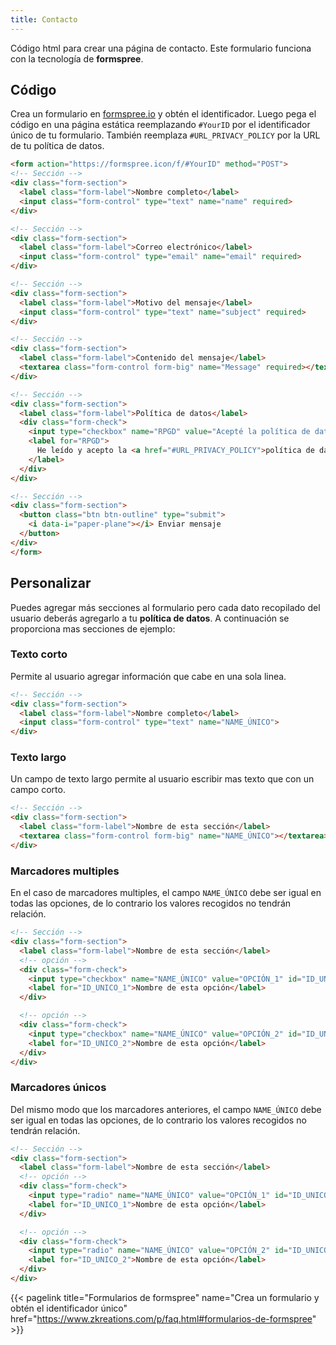 ```yaml
---
title: Contacto
---
```


Código html para crear una página de contacto. Este formulario funciona con la tecnología de **formspree**. 


## Código

Crea un formulario en [formspree.io](https://formspree.io) y obtén el identificador. Luego pega el código en una página estática reemplazando `#YourID` por el identificador único de tu formulario. También reemplaza `#URL_PRIVACY_POLICY` por la URL de tu política de datos.

```html	
<form action="https://formspree.icon/f/#YourID" method="POST">
<!-- Sección -->
<div class="form-section">
  <label class="form-label">Nombre completo</label>
  <input class="form-control" type="text" name="name" required>
</div>

<!-- Sección -->
<div class="form-section">
  <label class="form-label">Correo electrónico</label>
  <input class="form-control" type="email" name="email" required>
</div>

<!-- Sección -->
<div class="form-section">
  <label class="form-label">Motivo del mensaje</label>
  <input class="form-control" type="text" name="subject" required>
</div>

<!-- Sección -->
<div class="form-section">
  <label class="form-label">Contenido del mensaje</label>
  <textarea class="form-control form-big" name="Message" required></textarea>
</div>

<!-- Sección -->
<div class="form-section">
  <label class="form-label">Política de datos</label>
  <div class="form-check">
    <input type="checkbox" name="RPGD" value="Acepté la política de datos" id="RPGD" required>
    <label for="RPGD">
      He leído y acepto la <a href="#URL_PRIVACY_POLICY">política de datos</a>
    </label>
  </div>
</div>

<!-- Sección -->
<div class="form-section">
  <button class="btn btn-outline" type="submit">
    <i data-i="paper-plane"></i> Enviar mensaje
  </button>
</div>
</form>
```

## Personalizar

Puedes agregar más secciones al formulario pero cada dato recopilado del usuario deberás agregarlo a tu **política de datos**. A continuación se proporciona mas secciones de ejemplo:

### Texto corto

Permite al usuario agregar información que cabe en una sola linea.

```html
<!-- Sección -->
<div class="form-section">
  <label class="form-label">Nombre completo</label>
  <input class="form-control" type="text" name="NAME_ÚNICO">
</div>
```

### Texto largo

Un campo de texto largo permite al usuario escribir mas texto que con un campo corto.

```html
<!-- Sección -->
<div class="form-section">
  <label class="form-label">Nombre de esta sección</label>
  <textarea class="form-control form-big" name="NAME_ÚNICO"></textarea>
</div>
```

### Marcadores multiples

En el caso de marcadores multiples, el campo `NAME_ÚNICO` debe ser igual en todas las opciones, de lo contrario los valores recogidos no tendrán relación.

```html
<!-- Sección -->
<div class="form-section">
  <label class="form-label">Nombre de esta sección</label>
  <!-- opción -->
  <div class="form-check">
    <input type="checkbox" name="NAME_ÚNICO" value="OPCIÓN_1" id="ID_UNICO_1">
    <label for="ID_UNICO_1">Nombre de esta opción</label>
  </div>

  <!-- opción -->
  <div class="form-check">
    <input type="checkbox" name="NAME_ÚNICO" value="OPCIÓN_2" id="ID_UNICO_2">
    <label for="ID_UNICO_2">Nombre de esta opción</label>
  </div>
</div>
```

### Marcadores únicos

Del mismo modo que los marcadores anteriores, el campo `NAME_ÚNICO` debe ser igual en todas las opciones, de lo contrario los valores recogidos no tendrán relación.

```html
<!-- Sección -->
<div class="form-section">
  <label class="form-label">Nombre de esta sección</label>
  <!-- opción -->
  <div class="form-check">
    <input type="radio" name="NAME_ÚNICO" value="OPCIÓN_1" id="ID_UNICO_1">
    <label for="ID_UNICO_1">Nombre de esta opción</label>
  </div>

  <!-- opción -->
  <div class="form-check">
    <input type="radio" name="NAME_ÚNICO" value="OPCIÓN_2" id="ID_UNICO_2">
    <label for="ID_UNICO_2">Nombre de esta opción</label>
  </div>
</div>
```

{{< pagelink title="Formularios de formspree" name="Crea un formulario y obtén el identificador único" href="https://www.zkreations.com/p/faq.html#formularios-de-formspree" >}}
